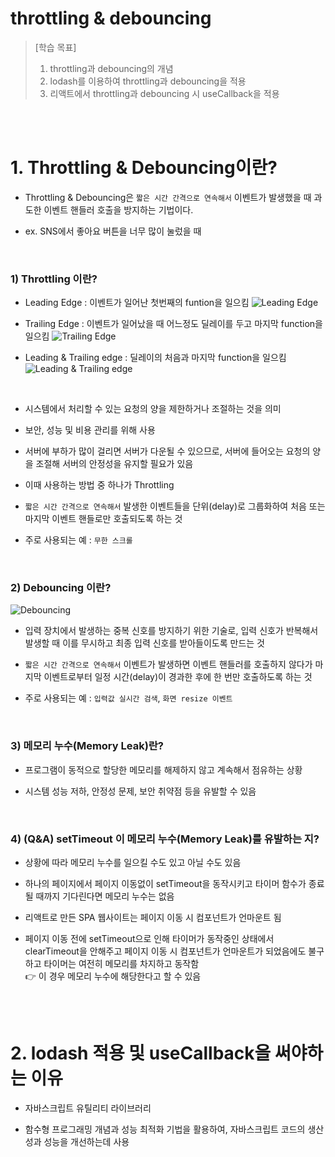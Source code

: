 # throttling & debouncing

> [학습 목표]
> 1. throttling과 debouncing의 개념
> 2. lodash를 이용하여 throttling과 debouncing을 적용
> 3. 리액트에서 throttling과 debouncing 시 useCallback을 적용

<br/><br/>

# 1. Throttling & Debouncing이란?
* Throttling & Debouncing은 `짧은 시간 간격으로 연속해서` 이벤트가 발생했을 때 과도한 이벤트 핸들러 호출을 방지하는 기법이다.

* ex. SNS에서 좋아요 버튼을 너무 많이 눌렀을 때

<br/>

### 1) Throttling 이란?
* Leading Edge : 이벤트가 일어난 첫번째의 funtion을 일으킴
    ![Leading Edge](https://teamsparta.notion.site/image/https%3A%2F%2Fs3-us-west-2.amazonaws.com%2Fsecure.notion-static.com%2Ff26d1090-3ffc-4fd6-ac89-7fda072b3e97%2FUntitled.png?id=0ea28fc3-fe69-49a3-9890-9b0e58c4b8ab&table=block&spaceId=83c75a39-3aba-4ba4-a792-7aefe4b07895&width=1060&userId=&cache=v2)

* Trailing Edge : 이벤트가 일어났을 때 어느정도 딜레이를 두고 마지막 function을 일으킴
    ![Trailing Edge](https://teamsparta.notion.site/image/https%3A%2F%2Fs3-us-west-2.amazonaws.com%2Fsecure.notion-static.com%2Fa8a8627f-f0f4-4b6c-9da0-db565565c0c4%2FUntitled.png?id=6f621144-6490-45e3-a966-5e04df48aad9&table=block&spaceId=83c75a39-3aba-4ba4-a792-7aefe4b07895&width=1060&userId=&cache=v2)

* Leading & Trailing edge : 딜레이의 처음과 마지막 function을 일으킴
    ![Leading & Trailing edge](https://bit.ly/428MgXa)

<br/>

* 시스템에서 처리할 수 있는 요청의 양을 제한하거나 조절하는 것을 의미

* 보안, 성능 및 비용 관리를 위해 사용

* 서버에 부하가 많이 걸리면 서버가 다운될 수 있으므로, 서버에 들어오는 요청의 양을 조절해 서버의 안정성을 유지할 필요가 있음

* 이때 사용하는 방법 중 하나가 Throttling

* `짧은 시간 간격으로 연속해서` 발생한 이벤트들을 단위(delay)로 그룹화하여 처음 또는 마지막 이벤트 핸들로만 호출되도록 하는 것

* 주로 사용되는 예 : `무한 스크롤`

<br/>

### 2) Debouncing 이란?
![Debouncing](https://teamsparta.notion.site/image/https%3A%2F%2Fs3-us-west-2.amazonaws.com%2Fsecure.notion-static.com%2F32ba014d-2b4c-4636-88d5-48298c3bafca%2FUntitled.png?id=270d6d51-5728-461c-8adb-865804a4690b&table=block&spaceId=83c75a39-3aba-4ba4-a792-7aefe4b07895&width=1260&userId=&cache=v2)

* 입력 장치에서 발생하는 중복 신호를 방지하기 위한 기술로, 입력 신호가 반복해서 발생할 때 이를 무시하고 최종 입력 신호를 받아들이도록 만드는 것

* `짧은 시간 간격으로 연속해서` 이벤트가 발생하면 이벤트 핸들러를 호출하지 않다가 마지막 이벤트로부터 일정 시간(delay)이 경과한 후에 한 번만 호출하도록 하는 것

* 주로 사용되는 예 : `입력값 실시간 검색`, `화면 resize 이벤트`

<br/>

### 3) 메모리 누수(Memory Leak)란?
* 프로그램이 동적으로 할당한 메모리를 해제하지 않고 계속해서 점유하는 상황

* 시스템 성능 저하, 안정성 문제, 보안 취약점 등을 유발할 수 있음

<br/>

### 4) (Q&A) setTimeout 이 메모리 누수(Memory Leak)를 유발하는 지?
* 상황에 따라 메모리 누수를 일으킬 수도 있고 아닐 수도 있음

* 하나의 페이지에서 페이지 이동없이 setTimeout을 동작시키고 타이머 함수가 종료될 때까지 기다린다면 메모리 누수는 없음

* 리액트로 만든 SPA 웹사이트는 페이지 이동 시 컴포넌트가 언마운트 됨

* 페이지 이동 전에 setTimeout으로 인해 타이머가 동작중인 상태에서 clearTimeout을 안해주고 페이지 이동 시 컴포넌트가 언마운트가 되었음에도 불구하고 타이머는 여전히 메모리를 차지하고 동작함 <br/>
:point_right: 이 경우 메모리 누수에 해당한다고 할 수 있음

<br/><br/>

# 2. lodash 적용 및 useCallback을 써야하는 이유
* 자바스크립트 유틸리티 라이브러리

* 함수형 프로그래밍 개념과 성능 최적화 기법을 활용하여, 자바스크립트 코드의 생산성과 성능을 개선하는데 사용